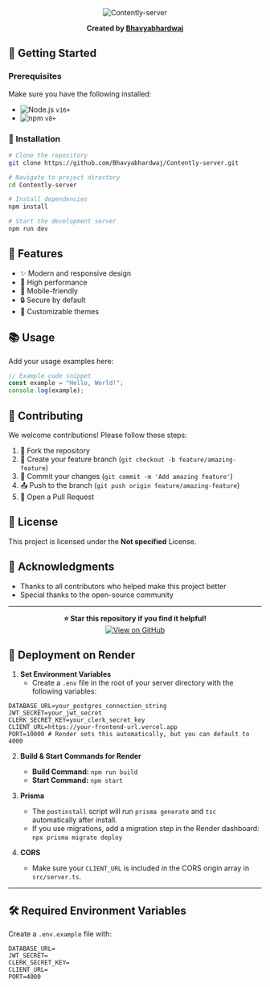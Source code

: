 <div align="center">
  <img src="https://readme-typing-svg.herokuapp.com?font=Fira+Code&weight=600&size=50&duration=4000&pause=1000&color=FFFFFF&background=000000&center=true&vCenter=true&width=800&height=100&lines=CONTENTLY-SERVER" alt="Contently-server" />

</div>


<div align="center">
  
  **Created by [Bhavyabhardwaj](https://github.com/Bhavyabhardwaj)**
  
 
  
</div>


## 🎯 Getting Started

### Prerequisites

Make sure you have the following installed:

- ![Node.js](https://img.shields.io/badge/Node.js-43853D?style=for-the-badge&logo=node.js&logoColor=white) `v16+`
- ![npm](https://img.shields.io/badge/npm-CB3837?style=for-the-badge&logo=npm&logoColor=white) `v8+`

### 🔧 Installation

```bash
# Clone the repository
git clone https://github.com/Bhavyabhardwaj/Contently-server.git

# Navigate to project directory
cd Contently-server

# Install dependencies
npm install

# Start the development server
npm run dev
```

## 🌟 Features

- ✨ Modern and responsive design
- 🚀 High performance
- 📱 Mobile-friendly
- 🔒 Secure by default
- 🎨 Customizable themes

## 📚 Usage

Add your usage examples here:

```javascript
// Example code snippet
const example = "Hello, World!";
console.log(example);
```

## 🤝 Contributing

We welcome contributions! Please follow these steps:

1. 🍴 Fork the repository
2. 🌿 Create your feature branch (`git checkout -b feature/amazing-feature`)
3. 💾 Commit your changes (`git commit -m 'Add amazing feature'`)
4. 📤 Push to the branch (`git push origin feature/amazing-feature`)
5. 🔁 Open a Pull Request

## 📄 License

This project is licensed under the **Not specified** License.

## 🙏 Acknowledgments

- Thanks to all contributors who helped make this project better
- Special thanks to the open-source community

---

<div align="center">
  <strong>⭐ Star this repository if you find it helpful!</strong>
  
  <br/>
  
  <a href="https://github.com/Bhavyabhardwaj/Contently-server">
    <img src="https://img.shields.io/badge/View%20on-GitHub-black?style=for-the-badge&logo=github" alt="View on GitHub"/>
  </a>
</div>

## 🚀 Deployment on Render

1. **Set Environment Variables**
   - Create a `.env` file in the root of your server directory with the following variables:

```env
DATABASE_URL=your_postgres_connection_string
JWT_SECRET=your_jwt_secret
CLERK_SECRET_KEY=your_clerk_secret_key
CLIENT_URL=https://your-frontend-url.vercel.app
PORT=10000 # Render sets this automatically, but you can default to 4000
```

2. **Build & Start Commands for Render**
   - **Build Command:** `npm run build`
   - **Start Command:** `npm start`

3. **Prisma**
   - The `postinstall` script will run `prisma generate` and `tsc` automatically after install.
   - If you use migrations, add a migration step in the Render dashboard: `npx prisma migrate deploy`

4. **CORS**
   - Make sure your `CLIENT_URL` is included in the CORS origin array in `src/server.ts`.

---

## 🛠️ Required Environment Variables

Create a `.env.example` file with:

```env
DATABASE_URL=
JWT_SECRET=
CLERK_SECRET_KEY=
CLIENT_URL=
PORT=4000
```
